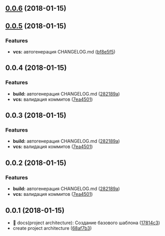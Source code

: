 <a name="0.0.6"></a>
## [0.0.6](https://bitbucket.org/ichiro18/sendy_processing-merchant_iris/compare/0.0.5...0.0.6) (2018-01-15)



<a name="0.0.5"></a>
## [0.0.5](https://bitbucket.org/ichiro18/sendy_processing-merchant_iris/compare/0.0.4...0.0.5) (2018-01-15)


### Features

* **vcs:** автогенерация CHANGELOG.md ([bf8e5f5](https://bitbucket.org/ichiro18/sendy_processing-merchant_iris/commits/bf8e5f5))



<a name="0.0.4"></a>
## 0.0.4 (2018-01-15)


### Features

* **build:** автогенерация CHANGELOG.md ([282189a](https://bitbucket.org/ichiro18/sendy_processing-merchant_iris/commits/282189a))
* **vcs:** валидация коммитов ([7ea4501](https://bitbucket.org/ichiro18/sendy_processing-merchant_iris/commits/7ea4501))



<a name="0.0.3"></a>
## 0.0.3 (2018-01-15)


### Features

* **build:** автогенерация CHANGELOG.md ([282189a](https://bitbucket.org/ichiro18/sendy_processing-merchant_iris/commits/282189a))
* **vcs:** валидация коммитов ([7ea4501](https://bitbucket.org/ichiro18/sendy_processing-merchant_iris/commits/7ea4501))



<a name="0.0.2"></a>
## 0.0.2 (2018-01-15)


### Features

* **build:** автогенерация CHANGELOG.md ([282189a](https://bitbucket.org/ichiro18/sendy_processing-merchant_iris/commits/282189a))
* **vcs:** валидация коммитов ([7ea4501](https://bitbucket.org/ichiro18/sendy_processing-merchant_iris/commits/7ea4501))



<a name="0.0.1"></a>
## 0.0.1 (2018-01-15)

* :memo: docs(project architecture): Создание базового шаблона ([17814c3](https://bitbucket.org/ichiro18/sendy_processing-merchant_iris/commits/17814c3))
* create project architecture ([68af7b3](https://bitbucket.org/ichiro18/sendy_processing-merchant_iris/commits/68af7b3))




